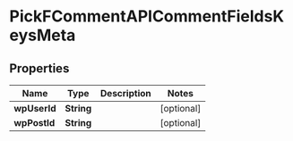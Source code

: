 

# PickFCommentAPICommentFieldsKeysMeta


## Properties

| Name | Type | Description | Notes |
|------------ | ------------- | ------------- | -------------|
|**wpUserId** | **String** |  |  [optional] |
|**wpPostId** | **String** |  |  [optional] |



